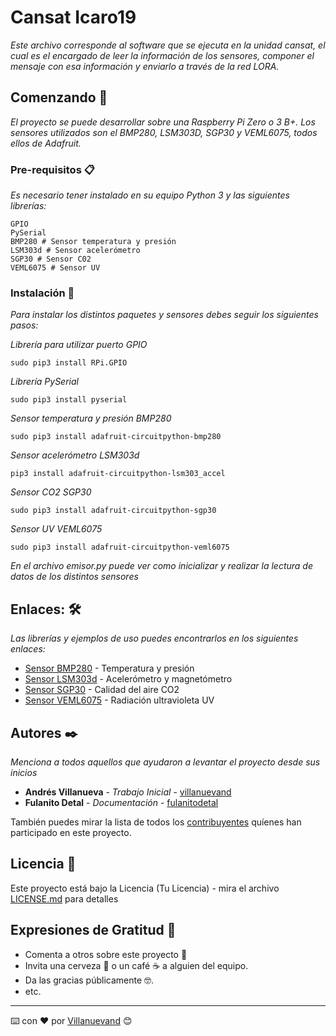 # Cansat Icaro19

_Este archivo corresponde al software que se ejecuta en la unidad cansat, el cual es el encargado de leer la información de los sensores, componer el mensaje con esa información y enviarlo a través de la red LORA._

## Comenzando 🚀

_El proyecto se puede desarrollar sobre una Raspberry Pi Zero o 3 B+. Los sensores utilizados son el BMP280, LSM303D, SGP30 y VEML6075, todos ellos de Adafruit._

### Pre-requisitos 📋

_Es necesario tener instalado en su equipo Python 3 y las siguientes librerías:_

```
GPIO
PySerial
BMP280 # Sensor temperatura y presión
LSM303d # Sensor acelerómetro
SGP30 # Sensor C02
VEML6075 # Sensor UV
```

### Instalación 🔧

_Para instalar los distintos paquetes y sensores debes seguir los siguientes pasos:_

_Librería para utilizar puerto GPIO_

```
sudo pip3 install RPi.GPIO
```

_Librería PySerial_

```
sudo pip3 install pyserial
```

_Sensor temperatura y presión BMP280_

```
sudo pip3 install adafruit-circuitpython-bmp280
```

_Sensor acelerómetro LSM303d_

```
pip3 install adafruit-circuitpython-lsm303_accel
```

_Sensor CO2 SGP30_

```
sudo pip3 install adafruit-circuitpython-sgp30
```

_Sensor UV VEML6075_

```
sudo pip3 install adafruit-circuitpython-veml6075
```

_En el archivo emisor.py puede ver como inicializar y realizar la lectura de datos de los distintos sensores_

## Enlaces: 🛠️

_Las librerías y ejemplos de uso puedes encontrarlos en los siguientes enlaces:_


* [Sensor BMP280](https://github.com/adafruit/Adafruit_CircuitPython_BMP280) - Temperatura y presión
* [Sensor LSM303d](https://github.com/adafruit/Adafruit_CircuitPython_LSM303_Accel) - Acelerómetro y magnetómetro
* [Sensor SGP30](https://github.com/adafruit/Adafruit_CircuitPython_SGP30) - Calidad del aire CO2
* [Sensor VEML6075](hhttps://github.com/adafruit/Adafruit_CircuitPython_VEML6075) - Radiación ultravioleta UV



## Autores ✒️

_Menciona a todos aquellos que ayudaron a levantar el proyecto desde sus inicios_

* **Andrés Villanueva** - *Trabajo Inicial* - [villanuevand](https://github.com/villanuevand)
* **Fulanito Detal** - *Documentación* - [fulanitodetal](#fulanito-de-tal)

También puedes mirar la lista de todos los [contribuyentes](https://github.com/your/project/contributors) quíenes han participado en este proyecto. 

## Licencia 📄

Este proyecto está bajo la Licencia (Tu Licencia) - mira el archivo [LICENSE.md](LICENSE.md) para detalles

## Expresiones de Gratitud 🎁

* Comenta a otros sobre este proyecto 📢
* Invita una cerveza 🍺 o un café ☕ a alguien del equipo. 
* Da las gracias públicamente 🤓.
* etc.



---
⌨️ con ❤️ por [Villanuevand](https://github.com/Villanuevand) 😊

